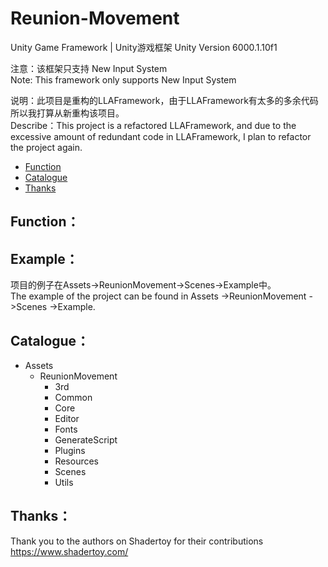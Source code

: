 # Reunion-Movement
Unity Game Framework | Unity游戏框架
Unity Version 6000.1.10f1

注意：该框架只支持 New Input System<br>
Note: This framework only supports New Input System<br>

说明：此项目是重构的LLAFramework，由于LLAFramework有太多的多余代码所以我打算从新重构该项目。<br>
Describe：This project is a refactored LLAFramework, and due to the excessive amount of redundant code in LLAFramework, I plan to refactor the project again.<br>

- [Function](#Function)
- [Catalogue](#Catalogue)
- [Thanks](#Thanks)

## Function：


## Example：
项目的例子在Assets->ReunionMovement->Scenes->Example中。<br>
The example of the project can be found in Assets ->ReunionMovement ->Scenes ->Example.

## Catalogue：<a name="Catalogue"></a>
- Assets
  - ReunionMovement
    - 3rd
    - Common
    - Core
    - Editor
    - Fonts
    - GenerateScript
    - Plugins
    - Resources
    - Scenes
    - Utils

## Thanks：<a name="Thanks"></a>

Thank you to the authors on Shadertoy for their contributions
https://www.shadertoy.com/<br>
